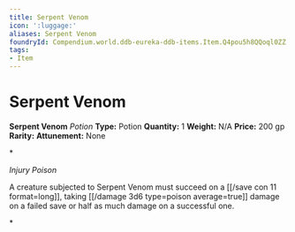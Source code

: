 ```yaml
---
title: Serpent Venom
icon: ':luggage:'
aliases: Serpent Venom
foundryId: Compendium.world.ddb-eureka-ddb-items.Item.Q4pou5h8QQoql0ZZ
tags:
- Item
---
```


# Serpent Venom

**Serpent Venom**
_Potion_
**Type:** Potion
**Quantity:** 1
**Weight:** N/A
**Price:** 200 gp
**Rarity:** 
**Attunement:** None

*<p>*Injury Poison*

A creature subjected to Serpent Venom must succeed on a [[/save con 11 format=long]], taking  [[/damage 3d6 type=poison average=true]] damage on a failed save or half as much damage on a successful one.</p>*